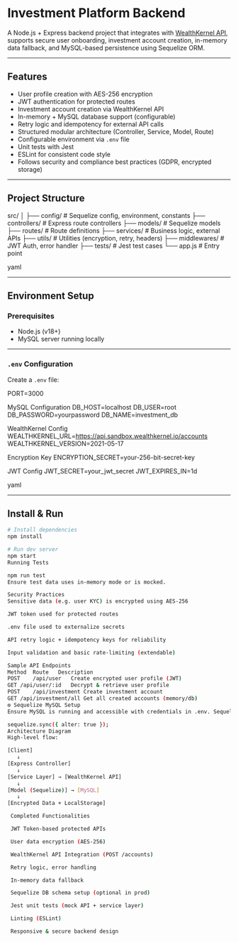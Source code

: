 
# Investment Platform Backend

A Node.js + Express backend project that integrates with [WealthKernel API](https://www.wealthkernel.com/), supports secure user onboarding, investment account creation, in-memory data fallback, and MySQL-based persistence using Sequelize ORM.

---

## Features

- User profile creation with AES-256 encryption
- JWT authentication for protected routes
- Investment account creation via WealthKernel API
- In-memory + MySQL database support (configurable)
- Retry logic and idempotency for external API calls
- Structured modular architecture (Controller, Service, Model, Route)
- Configurable environment via `.env` file
- Unit tests with Jest
- ESLint for consistent code style
- Follows security and compliance best practices (GDPR, encrypted storage)
---

## Project Structure

src/ │ ├── config/ # Sequelize config, environment, constants ├── controllers/ # Express route controllers ├── models/ # Sequelize models ├── routes/ # Route definitions ├── services/ # Business logic, external APIs ├── utils/ # Utilities (encryption, retry, headers) ├── middlewares/ # JWT Auth, error handler ├── tests/ # Jest test cases └── app.js # Entry point

yaml

---

## Environment Setup

###  Prerequisites

- Node.js (v18+)
- MySQL server running locally 

---

### `.env` Configuration

Create a `.env` file:

PORT=3000

MySQL Configuration
DB_HOST=localhost DB_USER=root DB_PASSWORD=yourpassword DB_NAME=investment_db

WealthKernel Config
WEALTHKERNEL_URL=https://api.sandbox.wealthkernel.io/accounts WEALTHKERNEL_VERSION=2021-05-17

Encryption Key
ENCRYPTION_SECRET=your-256-bit-secret-key

JWT Config
JWT_SECRET=your_jwt_secret JWT_EXPIRES_IN=1d

yaml

---

## Install & Run

```bash
# Install dependencies
npm install

# Run dev server
npm start
Running Tests

npm run test
Ensure test data uses in-memory mode or is mocked.

Security Practices
Sensitive data (e.g. user KYC) is encrypted using AES-256

JWT token used for protected routes

.env file used to externalize secrets

API retry logic + idempotency keys for reliability

Input validation and basic rate-limiting (extendable)

Sample API Endpoints
Method	Route	Description
POST	/api/user	Create encrypted user profile (JWT)
GET	/api/user/:id	Decrypt & retrieve user profile
POST	/api/investment	Create investment account
GET	/api/investment/all	Get all created accounts (memory/db)
⚙️ Sequelize MySQL Setup
Ensure MySQL is running and accessible with credentials in .env. Sequelize will auto-sync models:

sequelize.sync({ alter: true });
Architecture Diagram
High-level flow:

[Client]
   ↓
[Express Controller]
   ↓
[Service Layer] → [WealthKernel API]
   ↓
[Model (Sequelize)] → [MySQL]
   ↓
[Encrypted Data + LocalStorage]

 Completed Functionalities

 JWT Token-based protected APIs

 User data encryption (AES-256)

 WealthKernel API Integration (POST /accounts)

 Retry logic, error handling

 In-memory data fallback

 Sequelize DB schema setup (optional in prod)

 Jest unit tests (mock API + service layer)

 Linting (ESLint)

 Responsive & secure backend design

